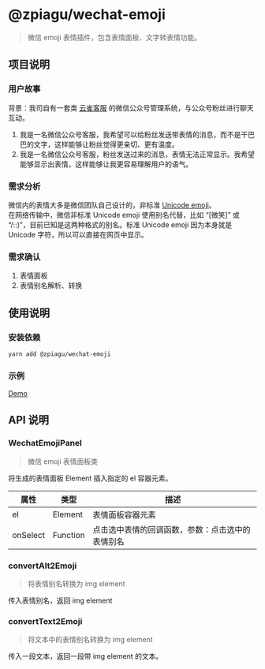 # @zpiagu/wechat-emoji

> 微信 emoji 表情插件，包含表情面板、文字转表情功能。

## 项目说明

### 用户故事

背景：我司自有一套类 [云雀客服](https://www.yunque360.com/) 的微信公众号管理系统，与公众号粉丝进行聊天互动。

1. 我是一名微信公众号客服，我希望可以给粉丝发送带表情的消息，而不是干巴巴的文字，这样能够让粉丝觉得更亲切、更有温度。
2. 我是一名微信公众号客服，粉丝发送过来的消息，表情无法正常显示。我希望能够显示出表情，这样能够让我更容易理解用户的语气。

<!-- 例： -->

### 需求分析

微信内的表情大多是微信团队自己设计的，非标准 [Unicode emoji](https://unicode.org/emoji/charts/full-emoji-list.html)。  
在网络传输中，微信非标准 Unicode emoji 使用别名代替，比如 “[微笑]” 或 “/::)”，目前已知是这两种格式的别名。标准 Unicode emoji 因为本身就是 Unicode 字符，所以可以直接在网页中显示。

### 需求确认

1. 表情面板
2. 表情别名解析、转换

<!-- | 表情 | 别名   |
| ---- | ------ |
| 😄   | \ue415 |
| 😷   | \ue40c |
| 😂   | \ue412 |
| 😝   | \ue409 |
| 😳   | \ue40d |
| 😱   | \ue107 |
| 😔   | \ue403 |
| 😒   | \ue40e |
| 👻   | \ue11b |
| 🙏   | \ue41d |
| 💪   | \ue14c |
| 🎉   | \ue312 |
| 🎁   | \ue112 | -->

<!-- ![微信 emoji 表情集合](./wechat-emoji-panel.png) -->

## 使用说明

### 安装依赖

```bash
yarn add @zpiagu/wechat-emoji
```

### 示例

[Demo](./demo)

## API 说明

### WechatEmojiPanel

> 微信 emoji 表情面板类

将生成的表情面板 Element 插入指定的 el 容器元素。

| 属性     | 类型     | 描述                                             |
| -------- | -------- | ------------------------------------------------ |
| el       | Element  | 表情面板容器元素                                 |
| onSelect | Function | 点击选中表情的回调函数，参数：点击选中的表情别名 |

### convertAlt2Emoji

> 将表情别名转换为 img element

传入表情别名，返回 img element

### convertText2Emoji

> 将文本中的表情别名转换为 img element

传入一段文本，返回一段带 img element 的文本。
